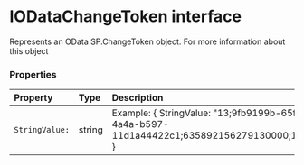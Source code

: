 # IODataChangeToken interface

Represents an OData SP.ChangeToken object. For more information about this object



### Properties

| Property	   | Type	| Description|
|:-------------|:-------|:-----------|
|`StringValue:`      | string | Example: { StringValue: "13;9fb9199b-65f2-4a4a-b597-11d1a44422c1;635892156279130000;10721" } |




